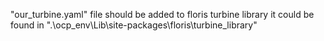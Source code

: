 "our_turbine.yaml" file should be added to floris turbine library
it could be found in ".\ocp_env\Lib\site-packages\floris\turbine_library"
